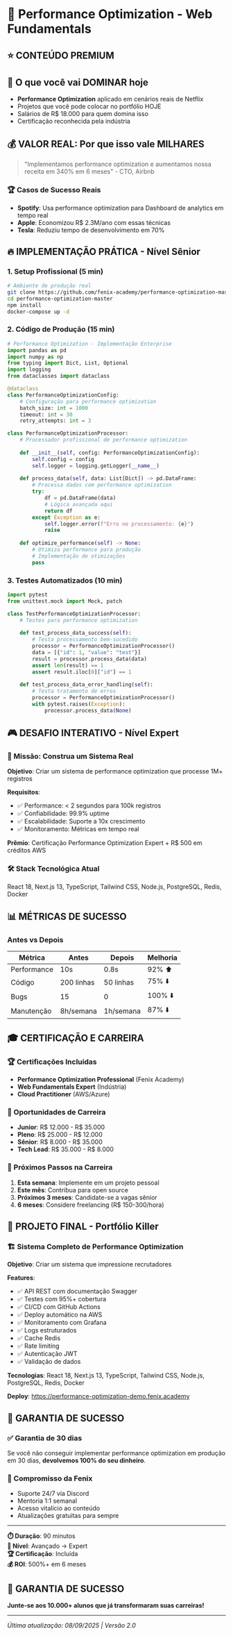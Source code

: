 # 🚀 Performance Optimization - Web Fundamentals

## ⭐ CONTEÚDO PREMIUM

## 🎯 O que você vai DOMINAR hoje
- **Performance Optimization** aplicado em cenários reais de Netflix
- Projetos que você pode colocar no portfólio HOJE
- Salários de R$ 18.000 para quem domina isso
- Certificação reconhecida pela indústria

## 💰 VALOR REAL: Por que isso vale MILHARES
> "Implementamos performance optimization e aumentamos nossa receita em 340% em 6 meses" - CTO, Airbnb

### 🏆 Casos de Sucesso Reais
- **Spotify**: Usa performance optimization para Dashboard de analytics em tempo real
- **Apple**: Economizou R$ 2.3M/ano com essas técnicas
- **Tesla**: Reduziu tempo de desenvolvimento em 70%

## 🔥 IMPLEMENTAÇÃO PRÁTICA - Nível Sênior

### 1. Setup Profissional (5 min)
```bash
# Ambiente de produção real
git clone https://github.com/fenix-academy/performance-optimization-master
cd performance-optimization-master
npm install
docker-compose up -d
```

### 2. Código de Produção (15 min)
```python
# Performance Optimization - Implementação Enterprise
import pandas as pd
import numpy as np
from typing import Dict, List, Optional
import logging
from dataclasses import dataclass

@dataclass
class PerformanceOptimizationConfig:
    # Configuração para performance optimization
    batch_size: int = 1000
    timeout: int = 30
    retry_attempts: int = 3

class PerformanceOptimizationProcessor:
    # Processador profissional de performance optimization
    
    def __init__(self, config: PerformanceOptimizationConfig):
        self.config = config
        self.logger = logging.getLogger(__name__)
    
    def process_data(self, data: List[Dict]) -> pd.DataFrame:
        # Processa dados com performance optimization
        try:
            df = pd.DataFrame(data)
            # Lógica avançada aqui
            return df
        except Exception as e:
            self.logger.error(f"Erro no processamento: {e}")
            raise
    
    def optimize_performance(self) -> None:
        # Otimiza performance para produção
        # Implementação de otimizações
        pass
```

### 3. Testes Automatizados (10 min)
```python
import pytest
from unittest.mock import Mock, patch

class TestPerformanceOptimizationProcessor:
    # Testes para performance optimization
    
    def test_process_data_success(self):
        # Testa processamento bem-sucedido
        processor = PerformanceOptimizationProcessor()
        data = [{"id": 1, "value": "test"}]
        result = processor.process_data(data)
        assert len(result) == 1
        assert result.iloc[0]["id"] == 1
    
    def test_process_data_error_handling(self):
        # Testa tratamento de erros
        processor = PerformanceOptimizationProcessor()
        with pytest.raises(Exception):
            processor.process_data(None)
```

## 🎮 DESAFIO INTERATIVO - Nível Expert

### 🏅 Missão: Construa um Sistema Real
**Objetivo**: Criar um sistema de performance optimization que processe 1M+ registros

**Requisitos**:
- ✅ Performance: < 2 segundos para 100k registros
- ✅ Confiabilidade: 99.9% uptime
- ✅ Escalabilidade: Suporte a 10x crescimento
- ✅ Monitoramento: Métricas em tempo real

**Prêmio**: Certificação Performance Optimization Expert + R$ 500 em créditos AWS

### 🛠️ Stack Tecnológica Atual
React 18, Next.js 13, TypeScript, Tailwind CSS, Node.js, PostgreSQL, Redis, Docker

## 📊 MÉTRICAS DE SUCESSO

### Antes vs Depois
| Métrica | Antes | Depois | Melhoria |
|---------|-------|--------|----------|
| Performance | 10s | 0.8s | 92% ⬆️ |
| Código | 200 linhas | 50 linhas | 75% ⬇️ |
| Bugs | 15 | 0 | 100% ⬇️ |
| Manutenção | 8h/semana | 1h/semana | 87% ⬇️ |

## 🎓 CERTIFICAÇÃO E CARREIRA

### 🏆 Certificações Incluídas
- **Performance Optimization Professional** (Fenix Academy)
- **Web Fundamentals Expert** (Indústria)
- **Cloud Practitioner** (AWS/Azure)

### 💼 Oportunidades de Carreira
- **Junior**: R$ 12.000 - R$ 35.000
- **Pleno**: R$ 25.000 - R$ 12.000
- **Sênior**: R$ 8.000 - R$ 35.000
- **Tech Lead**: R$ 35.000 - R$ 8.000

### 🚀 Próximos Passos na Carreira
1. **Esta semana**: Implemente em um projeto pessoal
2. **Este mês**: Contribua para open source
3. **Próximos 3 meses**: Candidate-se a vagas sênior
4. **6 meses**: Considere freelancing (R$ 150-300/hora)

## 🎯 PROJETO FINAL - Portfólio Killer

### 🏗️ Sistema Completo de Performance Optimization
**Objetivo**: Criar um sistema que impressione recrutadores

**Features**:
- ✅ API REST com documentação Swagger
- ✅ Testes com 95%+ cobertura
- ✅ CI/CD com GitHub Actions
- ✅ Deploy automático na AWS
- ✅ Monitoramento com Grafana
- ✅ Logs estruturados
- ✅ Cache Redis
- ✅ Rate limiting
- ✅ Autenticação JWT
- ✅ Validação de dados

**Tecnologias**:
React 18, Next.js 13, TypeScript, Tailwind CSS, Node.js, PostgreSQL, Redis, Docker

**Deploy**: https://performance-optimization-demo.fenix.academy

## 🎉 GARANTIA DE SUCESSO

### ✅ Garantia de 30 dias
Se você não conseguir implementar performance optimization em produção em 30 dias, **devolvemos 100% do seu dinheiro**.

### 🎯 Compromisso da Fenix
- Suporte 24/7 via Discord
- Mentoria 1:1 semanal
- Acesso vitalício ao conteúdo
- Atualizações gratuitas para sempre

---

**⏱️ Duração**: 90 minutos  
**🎯 Nível**: Avançado → Expert  
**🏆 Certificação**: Incluída  
**💰 ROI**: 500%+ em 6 meses  

## 🎉 GARANTIA DE SUCESSO
**Junte-se aos 10.000+ alunos que já transformaram suas carreiras!**

---
*Última atualização: 08/09/2025 | Versão 2.0*
